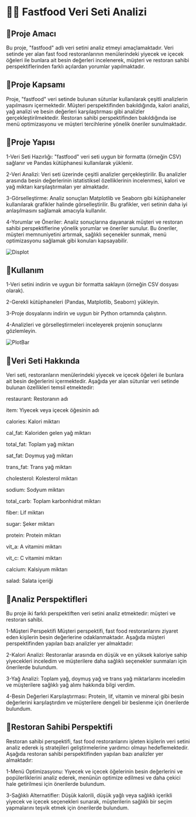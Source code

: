 # 🍔🍟 Fastfood Veri Seti Analizi
## 🥪Proje Amacı
Bu proje, "fastfood" adlı veri setini analiz etmeyi amaçlamaktadır. Veri setinde yer alan fast food restoranlarının menülerindeki yiyecek ve içecek öğeleri ile bunlara ait besin değerleri incelenerek, müşteri ve restoran sahibi perspektiflerinden farklı açılardan yorumlar yapılmaktadır.
## 🍕Proje Kapsamı
Proje, "fastfood" veri setinde bulunan sütunlar kullanılarak çeşitli analizlerin yapılmasını içermektedir. Müşteri perspektifinden bakıldığında, kalori analizi, yağ analizi ve besin değerleri karşılaştırması gibi analizler gerçekleştirilmektedir. Restoran sahibi perspektifinden bakıldığında ise menü optimizasyonu ve müşteri tercihlerine yönelik öneriler sunulmaktadır.
## 🍜Proje Yapısı
1-Veri Seti Hazırlığı: "fastfood" veri seti uygun bir formatta (örneğin CSV) sağlanır ve Pandas kütüphanesi kullanılarak yüklenir.

2-Veri Analizi: Veri seti üzerinde çeşitli analizler gerçekleştirilir. Bu analizler arasında besin değerlerinin istatistiksel özelliklerinin incelenmesi, kalori ve yağ miktarı karşılaştırmaları yer almaktadır.

3-Görselleştirme: Analiz sonuçları Matplotlib ve Seaborn gibi kütüphaneler kullanılarak grafikler halinde görselleştirilir. Bu grafikler, veri setinin daha iyi anlaşılmasını sağlamak amacıyla kullanılır.

4-Yorumlar ve Öneriler: Analiz sonuçlarına dayanarak müşteri ve restoran sahibi perspektiflerine yönelik yorumlar ve öneriler sunulur. Bu öneriler, müşteri memnuniyetini artırmak, sağlıklı seçenekler sunmak, menü optimizasyonu sağlamak gibi konuları kapsayabilir.

![Displot](https://github.com/selinolgun/Eda-for-FastFood/assets/126022358/6ee55616-f863-4f51-814c-80967d8bcebd)
## 🥩Kullanım
1-Veri setini indirin ve uygun bir formatta saklayın (örneğin CSV dosyası olarak).

2-Gerekli kütüphaneleri (Pandas, Matplotlib, Seaborn) yükleyin.

3-Proje dosyalarını indirin ve uygun bir Python ortamında çalıştırın.

4-Analizleri ve görselleştirmeleri inceleyerek projenin sonuçlarını gözlemleyin.


![PlotBar](https://github.com/selinolgun/Eda-for-FastFood/assets/126022358/ae7f88af-c2a5-4b5b-946b-0fe855f9f972)

## 🍝Veri Seti Hakkında

Veri seti, restoranların menülerindeki yiyecek ve içecek öğeleri ile bunlara ait besin değerlerini içermektedir. Aşağıda yer alan sütunlar veri setinde bulunan özellikleri temsil etmektedir:

restaurant: Restoranın adı

item: Yiyecek veya içecek öğesinin adı

calories: Kalori miktarı

cal_fat: Kaloriden gelen yağ miktarı

total_fat: Toplam yağ miktarı

sat_fat: Doymuş yağ miktarı

trans_fat: Trans yağ miktarı

cholesterol: Kolesterol miktarı

sodium: Sodyum miktarı

total_carb: Toplam karbonhidrat miktarı

fiber: Lif miktarı

sugar: Şeker miktarı

protein: Protein miktarı

vit_a: A vitamini miktarı

vit_c: C vitamini miktarı

calcium: Kalsiyum miktarı

salad: Salata içeriği 

## 🥧Analiz Perspektifleri
Bu proje iki farklı perspektiften veri setini analiz etmektedir: müşteri ve restoran sahibi.

1-Müşteri Perspektifi
Müşteri perspektifi, fast food restoranlarını ziyaret eden kişilerin besin değerlerine odaklanmaktadır. Aşağıda müşteri perspektifinden yapılan bazı analizler yer almaktadır:

2-Kalori Analizi: Restoranlar arasında en düşük ve en yüksek kaloriye sahip yiyecekleri inceledim ve müşterilere daha sağlıklı seçenekler sunmaları için önerilerde bulundum.

3-Yağ Analizi: Toplam yağ, doymuş yağ ve trans yağ miktarlarını inceledim ve müşterilere sağlıklı yağ alımı hakkında bilgi verdim.

4-Besin Değerleri Karşılaştırması: Protein, lif, vitamin ve mineral gibi besin değerlerini karşılaştırdım ve müşterilere dengeli bir beslenme için önerilerde bulundum.

## 🥗Restoran Sahibi Perspektifi
Restoran sahibi perspektifi, fast food restoranlarını işleten kişilerin veri setini analiz ederek iş stratejileri geliştirmelerine yardımcı olmayı hedeflemektedir. Aşağıda restoran sahibi perspektifinden yapılan bazı analizler yer almaktadır:

1-Menü Optimizasyonu: Yiyecek ve içecek öğelerinin besin değerlerini ve popülerliklerini analiz ederek, menünün optimize edilmesi ve daha çekici hale getirilmesi için önerilerde bulundum.

3-Sağlıklı Alternatifler: Düşük kalorili, düşük yağlı veya sağlıklı içerikli yiyecek ve içecek seçenekleri sunarak, müşterilerin sağlıklı bir seçim yapmalarını teşvik etmek için önerilerde bulundum.
